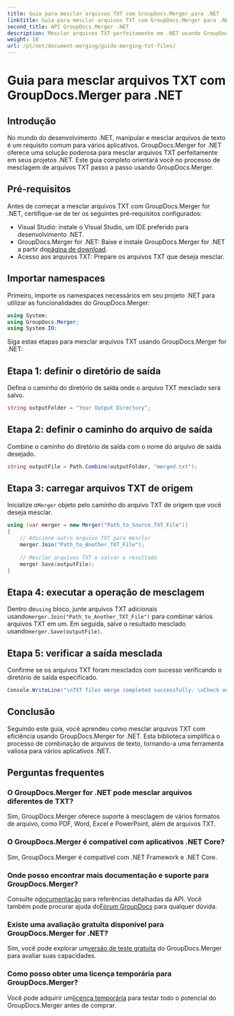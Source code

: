 ```yaml
---
title: Guia para mesclar arquivos TXT com GroupDocs.Merger para .NET
linktitle: Guia para mesclar arquivos TXT com GroupDocs.Merger para .NET
second_title: API GroupDocs.Merger .NET
description: Mesclar arquivos TXT perfeitamente em .NET usando GroupDocs.Merger. Guia passo a passo para desenvolvedores. Documentação e suporte disponíveis.
weight: 18
url: /pt/net/document-merging/guide-merging-txt-files/
---
```


# Guia para mesclar arquivos TXT com GroupDocs.Merger para .NET

## Introdução
No mundo do desenvolvimento .NET, manipular e mesclar arquivos de texto é um requisito comum para vários aplicativos. GroupDocs.Merger for .NET oferece uma solução poderosa para mesclar arquivos TXT perfeitamente em seus projetos .NET. Este guia completo orientará você no processo de mesclagem de arquivos TXT passo a passo usando GroupDocs.Merger.
## Pré-requisitos
Antes de começar a mesclar arquivos TXT com GroupDocs.Merger for .NET, certifique-se de ter os seguintes pré-requisitos configurados:
- Visual Studio: instale o Visual Studio, um IDE preferido para desenvolvimento .NET.
-  GroupDocs.Merger for .NET: Baixe e instale GroupDocs.Merger for .NET a partir do[página de download](https://releases.groupdocs.com/merger/net/).
- Acesso aos arquivos TXT: Prepare os arquivos TXT que deseja mesclar.

## Importar namespaces
Primeiro, importe os namespaces necessários em seu projeto .NET para utilizar as funcionalidades do GroupDocs.Merger:
```csharp
using System; 
using GroupDocs.Merger;
using System.IO;
```

Siga estas etapas para mesclar arquivos TXT usando GroupDocs.Merger for .NET:
## Etapa 1: definir o diretório de saída
Defina o caminho do diretório de saída onde o arquivo TXT mesclado será salvo.
```csharp
string outputFolder = "Your Output Directory";
```
## Etapa 2: definir o caminho do arquivo de saída
Combine o caminho do diretório de saída com o nome do arquivo de saída desejado.
```csharp
string outputFile = Path.Combine(outputFolder, "merged.txt");
```
## Etapa 3: carregar arquivos TXT de origem
 Inicialize o`Merger` objeto pelo caminho do arquivo TXT de origem que você deseja mesclar.
```csharp
using (var merger = new Merger("Path_to_Source_TXT_File"))
{
    // Adicione outro arquivo TXT para mesclar
    merger.Join("Path_to_Another_TXT_File");
    
    // Mesclar arquivos TXT e salvar o resultado
    merger.Save(outputFile);
}
```
## Etapa 4: executar a operação de mesclagem
 Dentro de`using` bloco, junte arquivos TXT adicionais usando`merger.Join("Path_to_Another_TXT_File")` para combinar vários arquivos TXT em um. Em seguida, salve o resultado mesclado usando`merger.Save(outputFile)`.
## Etapa 5: verificar a saída mesclada
Confirme se os arquivos TXT foram mesclados com sucesso verificando o diretório de saída especificado.
```csharp
Console.WriteLine("\nTXT files merge completed successfully. \nCheck output in {0}", outputFolder);
```

## Conclusão
Seguindo este guia, você aprendeu como mesclar arquivos TXT com eficiência usando GroupDocs.Merger for .NET. Esta biblioteca simplifica o processo de combinação de arquivos de texto, tornando-a uma ferramenta valiosa para vários aplicativos .NET.

## Perguntas frequentes
### O GroupDocs.Merger for .NET pode mesclar arquivos diferentes de TXT?
Sim, GroupDocs.Merger oferece suporte à mesclagem de vários formatos de arquivo, como PDF, Word, Excel e PowerPoint, além de arquivos TXT.
### O GroupDocs.Merger é compatível com aplicativos .NET Core?
Sim, GroupDocs.Merger é compatível com .NET Framework e .NET Core.
### Onde posso encontrar mais documentação e suporte para GroupDocs.Merger?
 Consulte o[documentação](https://tutorials.groupdocs.com/merger/net/) para referências detalhadas da API. Você também pode procurar ajuda do[Fórum GroupDocs](https://forum.groupdocs.com/c/merger/32) para qualquer dúvida.
### Existe uma avaliação gratuita disponível para GroupDocs.Merger for .NET?
 Sim, você pode explorar um[versão de teste gratuita](https://releases.groupdocs.com/) do GroupDocs.Merger para avaliar suas capacidades.
### Como posso obter uma licença temporária para GroupDocs.Merger?
 Você pode adquirir um[licença temporária](https://purchase.groupdocs.com/temporary-license/) para testar todo o potencial do GroupDocs.Merger antes de comprar.